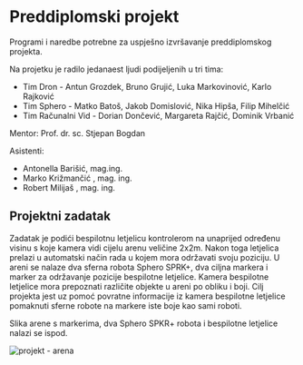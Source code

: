 # Preddiplomski projekt
Programi i naredbe potrebne za uspješno izvršavanje preddiplomskog projekta. 

Na projetku je radilo jedanaest ljudi podijeljenih u tri tima:
- Tim Dron - Antun Grozdek, Bruno Grujić, Luka Markovinović, Karlo Rajković
- Tim Sphero - Matko Batoš, Jakob Domislović, Nika Hipša, Filip Mihelčić 
- Tim Računalni Vid - Dorian Dončević, Margareta Rajčić, Dominik Vrbanić

Mentor: Prof. dr. sc. Stjepan Bogdan

Asistenti: 
 - Antonella Barišić, mag.ing.
 - Marko Križmančić , mag. ing.
 - Robert Milijaš , mag. ing.


## Projektni zadatak

Zadatak je podići bespilotnu letjelicu kontrolerom na unaprijed određenu visinu s koje kamera vidi cijelu arenu veličine 2x2m.     Nakon toga letjelica prelazi u automatski način rada u kojem mora održavati svoju poziciju. U areni se nalaze dva sferna robota Sphero SPRK+, dva ciljna markera i marker za održavanje pozicije bespilotne letjelice. Kamera bespilotne letjelice mora prepoznati različite objekte u areni po obliku i boji. Cilj projekta jest uz pomoć povratne informacije iz kamera bespilotne letjelice pomaknuti sferne robote na markere iste boje kao sami roboti. 
   
Slika arene s markerima, dva Sphero SPKR+ robota i bespilotne letjelice nalazi se ispod.

![projekt - arena](https://user-images.githubusercontent.com/73198366/119117326-6bcdb180-ba29-11eb-918b-10d94a836b43.jpeg)
